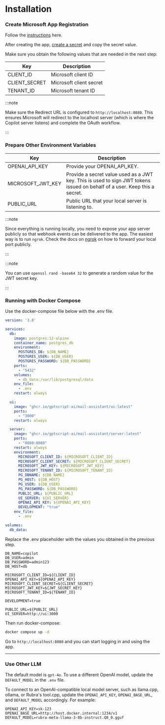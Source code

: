 # Installation

### Create Microsoft App Registration

Follow the [instructions](https://learn.microsoft.com/en-us/entra/identity-platform/quickstart-register-app?tabs=certificate) here.

After creating the app, [create a secret](https://learn.microsoft.com/en-us/entra/identity-platform/quickstart-register-app?tabs=certificate#add-credentials) and copy the secret value.

Make sure you obtain the following values that are needed in the next step:

| Key           | Description             |
|---------------|-------------------------|
| CLIENT_ID     | Microsoft client ID     |
| CLIENT_SECRET | Microsoft client secret |
| TENANT_ID     | Microsoft tenant ID     |

:::note

Make sure the Redirect URL is configured to `http://localhost:8080`. This ensures Microsoft will redirect to the localhost server (which is where the Copilot server listens) and complete the OAuth workflow.

:::

### Prepare Other Environment Variables

| Key               | Description                                                                                                               |
|-------------------|---------------------------------------------------------------------------------------------------------------------------|
| OPENAI_API_KEY    | Provide your OPENAI_API_KEY.                                                                                              |
| MICROSOFT_JWT_KEY | Provide a secret value used as a JWT key. This is used to sign JWT tokens issued on behalf of a user. Keep this a secret. |                                                                                       
| PUBLIC_URL        | Public URL that your local server is listening to.                                                                        |

:::note

Since everything is running locally, you need to expose your app server publicly so that webhook events can be delivered to the app. The easiest way is to run `ngrok`. Check the docs on [ngrok](https://ngrok.com/docs/getting-started/) on how to forward your local port publicly.

:::

:::note

You can use `openssl rand -base64 32` to generate a random value for the JWT secret key.

:::

### Running with Docker Compose

Use the docker-compose file below with the .env file.

```yaml
version: '3.8'

services:
  db:
    image: postgres:12-alpine
    container_name: postgres_db
    environment:
      POSTGRES_DB: ${DB_NAME}
      POSTGRES_USER: ${DB_USER}
      POSTGRES_PASSWORD: ${DB_PASSWORD}
    ports:
      - "5432"
    volumes:
      - db_data:/var/lib/postgresql/data
    env_file:
      - .env
    restart: always

  ui:
    image: "ghcr.io/gptscript-ai/mail-assistant/ui:latest"
    ports:
      - "3000"
    restart: always

  server:
    image: "ghcr.io/gptscript-ai/mail-assistant/server:latest"
    ports:
      - "8080:8080"
    restart: always
    environment:
      MICROSOFT_CLIENT_ID: ${MICROSOFT_CLIENT_ID}
      MICROSOFT_CLIENT_SECRET: ${MICROSOFT_CLIENT_SECRET}
      MICROSOFT_JWT_KEY: ${MICROSOFT_JWT_KEY}
      MICROSOFT_TENANT_ID: ${MICROSOFT_TENANT_ID}
      PG_DBNAME: ${DB_NAME}
      PG_HOST: ${DB_HOST}
      PG_USER: ${DB_USER}
      PG_PASSWORD: ${DB_PASSWORD}
      PUBLIC_URL: ${PUBLIC_URL}
      UI_SERVER: ${UI_SERVER}
      OPENAI_API_KEY: ${OPENAI_API_KEY}
      DEVELOPMENT: "true"
    env_file:
      - .env

volumes:
  db_data:
```

Replace the .env placeholder with the values you obtained in the previous step.

```
DB_NAME=copilot
DB_USER=admin
DB_PASSWORD=admin123
DB_HOST=db

MICROSOFT_CLIENT_ID=${CLIENT_ID}
OPENAI_API_KEY=${OPENAI_API_KEY}
MICROSOFT_CLIENT_SECRET=${CLIENT_SECRET}
MICROSOFT_JWT_KEY=${JWT_SECRET_KEY}
MICROSOFT_TENANT_ID=${TENANT_ID}

DEVELOPMENT=true

PUBLIC_URL=${PUBLIC_URL}
UI_SERVER=http://ui:3000
```

Then run docker-compose:

```bash
docker compose up -d
```

Go to `http://localhost:8080` and you can start logging in and using the app.

---

### Use Other LLM

The default model is `gpt-4o`. To use a different OpenAI model, update the `DEFAULT_MODEL` in the `.env` file.

To connect to an OpenAI-compatible local model server, such as llama.cpp, ollama, or Rubra's tool.cpp, update the `OPENAI_API_KEY`, `OPENAI_BASE_URL`, and `DEFAULT_MODEL` accordingly. For example:

```
OPENAI_API_KEY=sk-123
OPENAI_BASE_URL=http://host.docker.internal:1234/v1
DEFAULT_MODEL=rubra-meta-llama-3-8b-instruct.Q8_0.gguf
```
